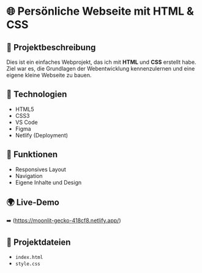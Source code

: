 # 🌐 Persönliche Webseite mit HTML & CSS

## 📝 Projektbeschreibung

Dies ist ein einfaches Webprojekt, das ich mit **HTML** und **CSS** erstellt habe. Ziel war es, die Grundlagen der Webentwicklung kennenzulernen und eine eigene kleine Webseite zu bauen.

## 🔧 Technologien

- HTML5
- CSS3
- VS Code
- Figma
- Netlify (Deployment)

## 🎯 Funktionen

- Responsives Layout
- Navigation
- Eigene Inhalte und Design

## 🌍 Live-Demo

➡️ (https://moonlit-gecko-418cf8.netlify.app/)

## 🔗 Projektdateien

- `index.html`
- `style.css`

